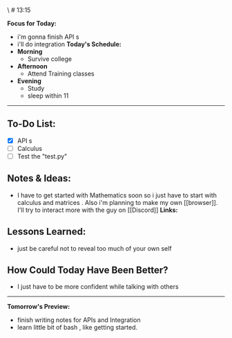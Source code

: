 \ # 13:15

**Focus for Today:** 
* i'm gonna finish API s
* i'll do integration
**Today's Schedule:**
* **Morning**
    * Survive college
* **Afternoon**
    * Attend Training classes
* **Evening**
    * Study
    * sleep within 11

---

## To-Do List:
- [x] API s
- [ ] Calculus
- [ ] Test the "test.py"

## Notes & Ideas:
* I have to get started with Mathematics soon so i just have to start with calculus and matrices . Also i'm planning to make my own [[browser]]. I'll try to interact more with the guy on [[Discord]]
**Links:** 
## Lessons Learned:
* just be careful not to reveal too much of your own self
## How Could Today Have Been Better?
* I just have to be more confident while talking with others 
---

**Tomorrow's Preview:**
* finish writing notes for APIs and Integration
* learn little bit of bash , like getting started.